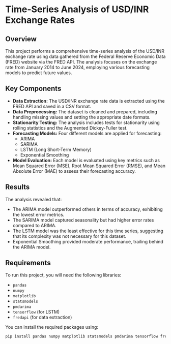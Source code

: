 # Time-Series Analysis of USD/INR Exchange Rates

## Overview
This project performs a comprehensive time-series analysis of the USD/INR exchange rate using data gathered from the Federal Reserve Economic Data (FRED) website via the FRED API. The analysis focuses on the exchange rate from January 2014 to June 2024, employing various forecasting models to predict future values.

## Key Components
- **Data Extraction:** The USD/INR exchange rate data is extracted using the FRED API and saved in a CSV format.
- **Data Preprocessing:** The dataset is cleaned and prepared, including handling missing values and setting the appropriate date formats.
- **Stationarity Testing:** The analysis includes tests for stationarity using rolling statistics and the Augmented Dickey-Fuller test.
- **Forecasting Models:** Four different models are applied for forecasting:
  - ARIMA
  - SARIMA
  - LSTM (Long Short-Term Memory)
  - Exponential Smoothing
- **Model Evaluation:** Each model is evaluated using key metrics such as Mean Squared Error (MSE), Root Mean Squared Error (RMSE), and Mean Absolute Error (MAE) to assess their forecasting accuracy.

## Results
The analysis revealed that:
- The ARIMA model outperformed others in terms of accuracy, exhibiting the lowest error metrics.
- The SARIMA model captured seasonality but had higher error rates compared to ARIMA.
- The LSTM model was the least effective for this time series, suggesting that its complexity was not necessary for this dataset.
- Exponential Smoothing provided moderate performance, trailing behind the ARIMA model.

## Requirements
To run this project, you will need the following libraries:
- `pandas`
- `numpy`
- `matplotlib`
- `statsmodels`
- `pmdarima`
- `tensorflow` (for LSTM)
- `fredapi` (for data extraction)

You can install the required packages using:
```bash
pip install pandas numpy matplotlib statsmodels pmdarima tensorflow fredapi
